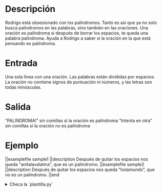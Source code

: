 # Descripción

Rodrigo está obsesionado con los palíndromos. Tanto es así que ya no solo busca palíndromos en las palabras, sino también en las oraciones. Una oración es palíndroma si después de borrar los espacios, te queda una palabra palíndroma. Ayuda a Rodrigo a saber si la oración en la que está pensando es palíndroma.

# Entrada

Una sola línea con una oración. Las palabras están divididas por espacios. La oración no contiene signos de puntuación ni números, y las letras son todas minúsculas.

# Salida

“PALINDROMA!” sin comillas si la oración es palíndroma
“Intenta en otra” sin comillas si la oración no es palíndroma

# Ejemplo

||examplefile
sample1
||description
Después de quitar los espacios nos queda "anitalavalatina", que es un palíndromo.
||examplefile
sample2
||description
Después de quitar los espacios nos queda "holamundo", que no es un palíndromo.
||end

<details><summary>Checa la `plantilla.py`</summary>

{{plantilla.py}}

</details>
